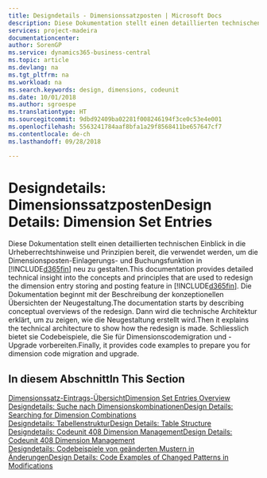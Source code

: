 ```yaml
---
title: Designdetails - Dimensionssatzposten | Microsoft Docs
description: Diese Dokumentation stellt einen detaillierten technischen Einblick in die Urheberrechtshinweise und Prinzipien bereit, die verwendet werden, um die Dimensionsposten-Einlagerungs- und Buchungsfunktion in  neu zu gestalten.
services: project-madeira
documentationcenter: 
author: SorenGP
ms.service: dynamics365-business-central
ms.topic: article
ms.devlang: na
ms.tgt_pltfrm: na
ms.workload: na
ms.search.keywords: design, dimensions, codeunit
ms.date: 10/01/2018
ms.author: sgroespe
ms.translationtype: HT
ms.sourcegitcommit: 9dbd92409ba02281f008246194f3ce0c53e4e001
ms.openlocfilehash: 5563241784aaf8bfa1a29f8568411be657647cf7
ms.contentlocale: de-ch
ms.lasthandoff: 09/28/2018

---
```

# <a name="design-details-dimension-set-entries"></a><span data-ttu-id="7aa7e-103">Designdetails: Dimensionssatzposten</span><span class="sxs-lookup"><span data-stu-id="7aa7e-103">Design Details: Dimension Set Entries</span></span>
<span data-ttu-id="7aa7e-104">Diese Dokumentation stellt einen detaillierten technischen Einblick in die Urheberrechtshinweise und Prinzipien bereit, die verwendet werden, um die Dimensionsposten-Einlagerungs- und Buchungsfunktion in [!INCLUDE[d365fin](includes/d365fin_md.md)] neu zu gestalten.</span><span class="sxs-lookup"><span data-stu-id="7aa7e-104">This documentation provides detailed technical insight into the concepts and principles that are used to redesign the dimension entry storing and posting feature in [!INCLUDE[d365fin](includes/d365fin_md.md)].</span></span> <span data-ttu-id="7aa7e-105">Die Dokumentation beginnt mit der Beschreibung der konzeptionellen Übersichten der Neugestaltung.</span><span class="sxs-lookup"><span data-stu-id="7aa7e-105">The documentation starts by describing conceptual overviews of the redesign.</span></span> <span data-ttu-id="7aa7e-106">Dann wird die technische Architektur erklärt, um zu zeigen, wie die Neugestaltung erstellt wird.</span><span class="sxs-lookup"><span data-stu-id="7aa7e-106">Then it explains the technical architecture to show how the redesign is made.</span></span> <span data-ttu-id="7aa7e-107">Schliesslich bietet sie Codebeispiele, die Sie für Dimensionscodemigration und -Upgrade vorbereiten.</span><span class="sxs-lookup"><span data-stu-id="7aa7e-107">Finally, it provides code examples to prepare you for dimension code migration and upgrade.</span></span>  

## <a name="in-this-section"></a><span data-ttu-id="7aa7e-108">In diesem Abschnitt</span><span class="sxs-lookup"><span data-stu-id="7aa7e-108">In This Section</span></span>  
[<span data-ttu-id="7aa7e-109">Dimensionssatz-Eintrags-Übersicht</span><span class="sxs-lookup"><span data-stu-id="7aa7e-109">Dimension Set Entries Overview</span></span>](design-details-dimension-set-entries-overview.md)  
[<span data-ttu-id="7aa7e-110">Designdetails: Suche nach Dimensionskombinationen</span><span class="sxs-lookup"><span data-stu-id="7aa7e-110">Design Details: Searching for Dimension Combinations</span></span>](design-details-searching-for-dimension-combinations.md)  
[<span data-ttu-id="7aa7e-111">Designdetails: Tabellenstruktur</span><span class="sxs-lookup"><span data-stu-id="7aa7e-111">Design Details: Table Structure</span></span>](design-details-table-structure.md)  
[<span data-ttu-id="7aa7e-112">Designdetails: Codeunit 408 Dimension Management</span><span class="sxs-lookup"><span data-stu-id="7aa7e-112">Design Details: Codeunit 408 Dimension Management</span></span>](design-details-codeunit-408-dimension-management.md)  
[<span data-ttu-id="7aa7e-113">Designdetails: Codebeispiele von geänderten Mustern in Änderungen</span><span class="sxs-lookup"><span data-stu-id="7aa7e-113">Design Details: Code Examples of Changed Patterns in Modifications</span></span>](design-details-code-examples-of-changed-patterns-in-modifications.md)

